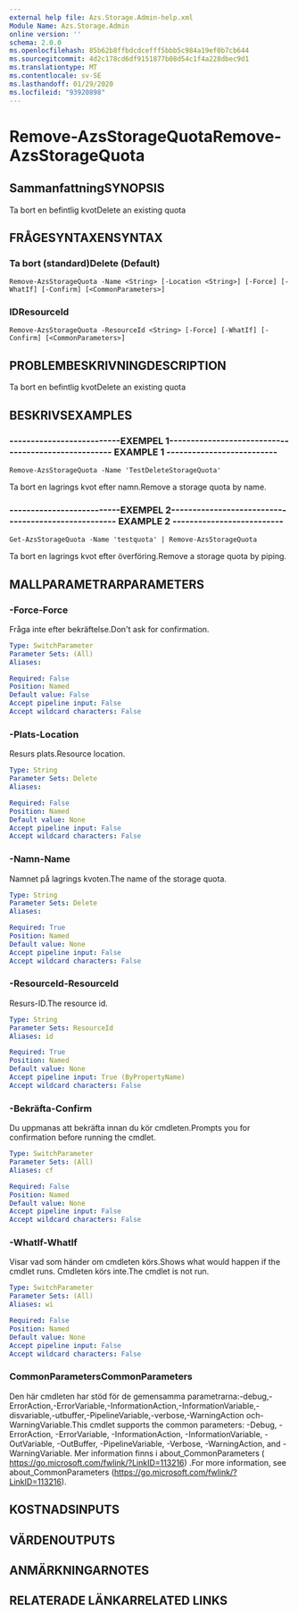 ```yaml
---
external help file: Azs.Storage.Admin-help.xml
Module Name: Azs.Storage.Admin
online version: ''
schema: 2.0.0
ms.openlocfilehash: 85b62b8ffbdcdcefff5bbb5c984a19ef0b7cb644
ms.sourcegitcommit: 4d2c178cd6df9151877b08d54c1f4a228dbec9d1
ms.translationtype: MT
ms.contentlocale: sv-SE
ms.lasthandoff: 01/29/2020
ms.locfileid: "93920898"
---
```

# <span data-ttu-id="0fbba-101">Remove-AzsStorageQuota</span><span class="sxs-lookup"><span data-stu-id="0fbba-101">Remove-AzsStorageQuota</span></span>

## <span data-ttu-id="0fbba-102">Sammanfattning</span><span class="sxs-lookup"><span data-stu-id="0fbba-102">SYNOPSIS</span></span>
<span data-ttu-id="0fbba-103">Ta bort en befintlig kvot</span><span class="sxs-lookup"><span data-stu-id="0fbba-103">Delete an existing quota</span></span>

## <span data-ttu-id="0fbba-104">FRÅGESYNTAXEN</span><span class="sxs-lookup"><span data-stu-id="0fbba-104">SYNTAX</span></span>

### <span data-ttu-id="0fbba-105">Ta bort (standard)</span><span class="sxs-lookup"><span data-stu-id="0fbba-105">Delete (Default)</span></span>
```
Remove-AzsStorageQuota -Name <String> [-Location <String>] [-Force] [-WhatIf] [-Confirm] [<CommonParameters>]
```

### <span data-ttu-id="0fbba-106">ID</span><span class="sxs-lookup"><span data-stu-id="0fbba-106">ResourceId</span></span>
```
Remove-AzsStorageQuota -ResourceId <String> [-Force] [-WhatIf] [-Confirm] [<CommonParameters>]
```

## <span data-ttu-id="0fbba-107">PROBLEMBESKRIVNING</span><span class="sxs-lookup"><span data-stu-id="0fbba-107">DESCRIPTION</span></span>
<span data-ttu-id="0fbba-108">Ta bort en befintlig kvot</span><span class="sxs-lookup"><span data-stu-id="0fbba-108">Delete an existing quota</span></span>

## <span data-ttu-id="0fbba-109">BESKRIVS</span><span class="sxs-lookup"><span data-stu-id="0fbba-109">EXAMPLES</span></span>

### <span data-ttu-id="0fbba-110">--------------------------EXEMPEL 1--------------------------</span><span class="sxs-lookup"><span data-stu-id="0fbba-110">-------------------------- EXAMPLE 1 --------------------------</span></span>
```
Remove-AzsStorageQuota -Name 'TestDeleteStorageQuota'
```

<span data-ttu-id="0fbba-111">Ta bort en lagrings kvot efter namn.</span><span class="sxs-lookup"><span data-stu-id="0fbba-111">Remove a storage quota by name.</span></span>

### <span data-ttu-id="0fbba-112">--------------------------EXEMPEL 2--------------------------</span><span class="sxs-lookup"><span data-stu-id="0fbba-112">-------------------------- EXAMPLE 2 --------------------------</span></span>
```
Get-AzsStorageQuota -Name 'testquota' | Remove-AzsStorageQuota
```

<span data-ttu-id="0fbba-113">Ta bort en lagrings kvot efter överföring.</span><span class="sxs-lookup"><span data-stu-id="0fbba-113">Remove a storage quota by piping.</span></span>

## <span data-ttu-id="0fbba-114">MALLPARAMETRAR</span><span class="sxs-lookup"><span data-stu-id="0fbba-114">PARAMETERS</span></span>

### <span data-ttu-id="0fbba-115">-Force</span><span class="sxs-lookup"><span data-stu-id="0fbba-115">-Force</span></span>
<span data-ttu-id="0fbba-116">Fråga inte efter bekräftelse.</span><span class="sxs-lookup"><span data-stu-id="0fbba-116">Don't ask for confirmation.</span></span>

```yaml
Type: SwitchParameter
Parameter Sets: (All)
Aliases: 

Required: False
Position: Named
Default value: False
Accept pipeline input: False
Accept wildcard characters: False
```

### <span data-ttu-id="0fbba-117">-Plats</span><span class="sxs-lookup"><span data-stu-id="0fbba-117">-Location</span></span>
<span data-ttu-id="0fbba-118">Resurs plats.</span><span class="sxs-lookup"><span data-stu-id="0fbba-118">Resource location.</span></span>

```yaml
Type: String
Parameter Sets: Delete
Aliases: 

Required: False
Position: Named
Default value: None
Accept pipeline input: False
Accept wildcard characters: False
```

### <span data-ttu-id="0fbba-119">-Namn</span><span class="sxs-lookup"><span data-stu-id="0fbba-119">-Name</span></span>
<span data-ttu-id="0fbba-120">Namnet på lagrings kvoten.</span><span class="sxs-lookup"><span data-stu-id="0fbba-120">The name of the storage quota.</span></span>

```yaml
Type: String
Parameter Sets: Delete
Aliases: 

Required: True
Position: Named
Default value: None
Accept pipeline input: False
Accept wildcard characters: False
```

### <span data-ttu-id="0fbba-121">-ResourceId</span><span class="sxs-lookup"><span data-stu-id="0fbba-121">-ResourceId</span></span>
<span data-ttu-id="0fbba-122">Resurs-ID.</span><span class="sxs-lookup"><span data-stu-id="0fbba-122">The resource id.</span></span>

```yaml
Type: String
Parameter Sets: ResourceId
Aliases: id

Required: True
Position: Named
Default value: None
Accept pipeline input: True (ByPropertyName)
Accept wildcard characters: False
```

### <span data-ttu-id="0fbba-123">-Bekräfta</span><span class="sxs-lookup"><span data-stu-id="0fbba-123">-Confirm</span></span>
<span data-ttu-id="0fbba-124">Du uppmanas att bekräfta innan du kör cmdleten.</span><span class="sxs-lookup"><span data-stu-id="0fbba-124">Prompts you for confirmation before running the cmdlet.</span></span>

```yaml
Type: SwitchParameter
Parameter Sets: (All)
Aliases: cf

Required: False
Position: Named
Default value: None
Accept pipeline input: False
Accept wildcard characters: False
```

### <span data-ttu-id="0fbba-125">-WhatIf</span><span class="sxs-lookup"><span data-stu-id="0fbba-125">-WhatIf</span></span>
<span data-ttu-id="0fbba-126">Visar vad som händer om cmdleten körs.</span><span class="sxs-lookup"><span data-stu-id="0fbba-126">Shows what would happen if the cmdlet runs.</span></span>
<span data-ttu-id="0fbba-127">Cmdleten körs inte.</span><span class="sxs-lookup"><span data-stu-id="0fbba-127">The cmdlet is not run.</span></span>

```yaml
Type: SwitchParameter
Parameter Sets: (All)
Aliases: wi

Required: False
Position: Named
Default value: None
Accept pipeline input: False
Accept wildcard characters: False
```

### <span data-ttu-id="0fbba-128">CommonParameters</span><span class="sxs-lookup"><span data-stu-id="0fbba-128">CommonParameters</span></span>
<span data-ttu-id="0fbba-129">Den här cmdleten har stöd för de gemensamma parametrarna:-debug,-ErrorAction,-ErrorVariable,-InformationAction,-InformationVariable,-disvariable,-utbuffer,-PipelineVariable,-verbose,-WarningAction och-WarningVariable.</span><span class="sxs-lookup"><span data-stu-id="0fbba-129">This cmdlet supports the common parameters: -Debug, -ErrorAction, -ErrorVariable, -InformationAction, -InformationVariable, -OutVariable, -OutBuffer, -PipelineVariable, -Verbose, -WarningAction, and -WarningVariable.</span></span> <span data-ttu-id="0fbba-130">Mer information finns i about_CommonParameters ( https://go.microsoft.com/fwlink/?LinkID=113216) .</span><span class="sxs-lookup"><span data-stu-id="0fbba-130">For more information, see about_CommonParameters (https://go.microsoft.com/fwlink/?LinkID=113216).</span></span>

## <span data-ttu-id="0fbba-131">KOSTNADS</span><span class="sxs-lookup"><span data-stu-id="0fbba-131">INPUTS</span></span>

## <span data-ttu-id="0fbba-132">VÄRDEN</span><span class="sxs-lookup"><span data-stu-id="0fbba-132">OUTPUTS</span></span>

## <span data-ttu-id="0fbba-133">ANMÄRKNINGAR</span><span class="sxs-lookup"><span data-stu-id="0fbba-133">NOTES</span></span>

## <span data-ttu-id="0fbba-134">RELATERADE LÄNKAR</span><span class="sxs-lookup"><span data-stu-id="0fbba-134">RELATED LINKS</span></span>

